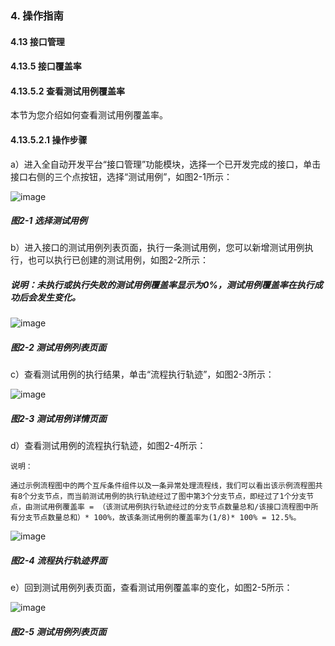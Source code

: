 ### 4. 操作指南

#### 4.13 接口管理

#### 4.13.5 接口覆盖率

#### 4.13.5.2 查看测试用例覆盖率

本节为您介绍如何查看测试用例覆盖率。

#### 4.13.5.2.1 操作步骤

a）进入全自动开发平台“接口管理”功能模块，选择一个已开发完成的接口，单击接口右侧的三个点按钮，选择“测试用例”，如图2-1所示：

![image](https://user-images.githubusercontent.com/79617492/197719826-2a218b02-0154-4daa-a96f-0352377ae74b.png)

##### 图2-1 选择测试用例

b）进入接口的测试用例列表页面，执行一条测试用例，您可以新增测试用例执行，也可以执行已创建的测试用例，如图2-2所示：

##### 说明：未执行或执行失败的测试用例覆盖率显示为0%，测试用例覆盖率在执行成功后会发生变化。

![image](https://user-images.githubusercontent.com/79617492/197720082-37a46395-86e2-4896-be37-d2f0e6e5184c.png)

##### 图2-2 测试用例列表页面

c）查看测试用例的执行结果，单击“流程执行轨迹”，如图2-3所示：

![image](https://user-images.githubusercontent.com/79617492/197720358-a587c5ab-2118-4f1e-a5bb-3f3960a780b0.png)

##### 图2-3 测试用例详情页面

d）查看测试用例的流程执行轨迹，如图2-4所示：

```
说明：

通过示例流程图中的两个互斥条件组件以及一条异常处理流程线，我们可以看出该示例流程图共有8个分支节点，而当前测试用例的执行轨迹经过了图中第3个分支节点，即经过了1个分支节点，由测试用例覆盖率 = （该测试用例执行轨迹经过的分支节点数量总和/该接口流程图中所有分支节点数量总和）* 100%，故该条测试用例的覆盖率为(1/8)* 100% = 12.5%。
```

![image](https://user-images.githubusercontent.com/79617492/197720397-a64c4d4c-530f-452f-8005-860148c7d0a9.png)

##### 图2-4 流程执行轨迹界面

e）回到测试用例列表页面，查看测试用例覆盖率的变化，如图2-5所示：

![image](https://user-images.githubusercontent.com/79617492/197720411-47abf25d-bbe2-4acb-b091-56b7f6620591.png)

##### 图2-5 测试用例列表页面
